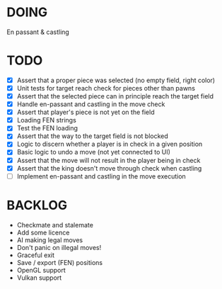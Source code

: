 # DOING
En passant & castling

# TODO
- [x] Assert that a proper piece was selected (no empty field, right color)
- [x] Unit tests for target reach check for pieces other than pawns
- [x] Assert that the selected piece can in principle reach the target field
- [x] Handle en-passant and castling in the move check
- [x] Assert that player's piece is not yet on the field
- [x] Loading FEN strings
- [x] Test the FEN loading
- [x] Assert that the way to the target field is not blocked
- [x] Logic to discern whether a player is in check in a given position
- [x] Basic logic to undo a move (not yet connected to UI)
- [x] Assert that the move will not result in the player being in check
- [x] Assert that the king doesn't move through check when castling
- [ ] Implement en-passant and castling in the move execution

# BACKLOG
* Checkmate and stalemate
* Add some licence
* AI making legal moves
* Don't panic on illegal moves!
* Graceful exit
* Save / export (FEN) positions
* OpenGL support
* Vulkan support